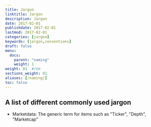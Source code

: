 ```yaml
---
title: Jargon
linktitle: Jargon
description: Jargon
date: 2017-02-01
publishdate: 2017-02-01
lastmod: 2017-02-01
categories: [jargon]
keywords: [jargon,conventions]
draft: false
menu:
  docs:
    parent: "naming"
    weight: 1
weight: 01	#rem
sections_weight: 01
aliases: [/naming/]
toc: false
---
```


## A list of different commonly used jargon
* Marketdata: The generic term for items such as "Ticker", "Depth", "Marketcap"
